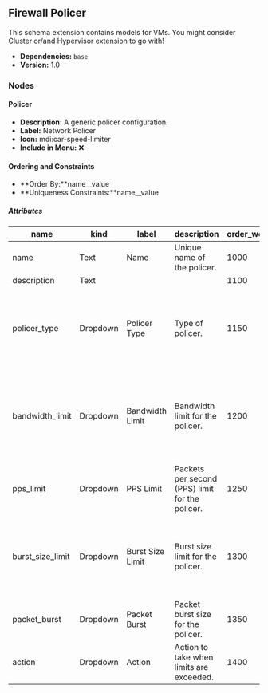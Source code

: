## Firewall Policer

This schema extension contains models for VMs. You might consider Cluster or/and Hypervisor extension to go with!

- **Dependencies:** `base`
- **Version:** 1.0

### Nodes

#### Policer

- **Description:** A generic policer configuration.
- **Label:** Network Policer
- **Icon:** mdi:car-speed-limiter
- **Include in Menu:** ❌

#### Ordering and Constraints

- **Order By:**name__value
- **Uniqueness Constraints:**name__value

##### Attributes

| name | kind | label | description | order_weight | unique | optional | choices |
| ---- | ---- | ----- | ----------- | ------------ | ------ | -------- | ------- |
| name | Text | Name | Unique name of the policer\. | 1000 | True |  | \`\` |
| description | Text |  |  | 1100 |  | True | \`\` |
| policer\_type | Dropdown | Policer Type | Type of policer\. | 1150 |  | True | \`bandwidth\-policer, interface\-policer, shared\-policer, hierarchical\-policer\` |
| bandwidth\_limit | Dropdown | Bandwidth Limit | Bandwidth limit for the policer\. | 1200 |  | True | \`500k, 2125k, 5250k, 10m, 20m, 30m, 50m, 75m, 100m, 200m, 300m, 1000m\` |
| pps\_limit | Dropdown | PPS Limit | Packets per second \(PPS\) limit for the policer\. | 1250 |  | True | \`500pps, 1000pps, 5000pps\` |
| burst\_size\_limit | Dropdown | Burst Size Limit | Burst size limit for the policer\. | 1300 |  | True | \`50k, 100k, 128k, 256k, 512k, 1m, 1500k, 2m, 3m, 4m, 8m, 12m, 37m, 40m, 1000000k\` |
| packet\_burst | Dropdown | Packet Burst | Packet burst size for the policer\. | 1350 |  | True | \`1k, 5k, 10k\` |
| action | Dropdown | Action | Action to take when limits are exceeded\. | 1400 |  |  | \`discard, drop, accept\` |
